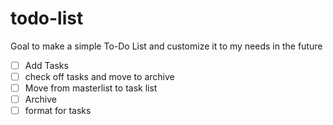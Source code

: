 # todo-list

Goal to make a simple To-Do List and customize it to my needs in the future

- [ ] Add Tasks
- [ ] check off tasks and move to archive
- [ ] Move from masterlist to task list
- [ ] Archive
- [ ] format for tasks
